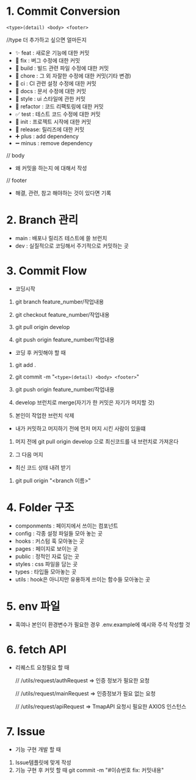 # 1. Commit Conversion

```
<type>(detail) <body> <footer>
```

//type 더 추가하고 싶으면 얼마든지

- ✨ feat : 새로운 기능에 대한 커밋
- 🐛 fix : 버그 수정에 대한 커밋
- 👷 build : 빌드 관련 파일 수정에 대한 커밋
- 🔨 chore : 그 외 자잘한 수정에 대한 커밋(기타 변경)
- 💚 ci : CI 관련 설정 수정에 대한 커밋
- 📝 docs : 문서 수정에 대한 커밋
- 💄 style : ui 스타일에 관한 커밋
- 🎨 refactor : 코드 리팩토링에 대한 커밋
- ✅ test : 테스트 코드 수정에 대한 커밋
- 🎉 init : 프로젝트 시작에 대한 커밋
- 🔖 release: 릴리즈에 대한 커밋
- ➕ plus : add dependency
- ➖ minus : remove dependency

// body

- 왜 커밋을 하는지 에 대해서 작성

// footer

- 해결, 관련, 참고 해야하는 것이 있다면 기록

# 2. Branch 관리

- main : 배포나 릴리즈 테스트에 쓸 브런치
- dev : 실질적으로 코딩해서 주기적으로 커밋하는 곳

# 3. Commit Flow

- 코딩시작

1. git branch feature_number/작업내용

2. git checkout feature_number/작업내용

3. git pull origin develop

4. git push origin feature_number/작업내용

- 코딩 후 커밋해야 할 때

1. git add .

2. git commit -m "`<type>(detail) <body> <footer>`"

3. git push origin feature_number/작업내용

4. develop 브런치로 merge(자기가 한 커밋은 자기가 머지할 것)

5. 본인이 작업한 브런치 삭제

- 내가 커밋하고 머지하기 전에 먼저 머지 시킨 사람이 있을떄

1. 머지 전에 git pull origin develop 으로 최신코드를 내 브런치로 가져온다

2. 그 다음 머지

- 최신 코드 상태 내려 받기

1. git pull origin "<branch 이름>"

# 4. Folder 구조

- componments : 페이지에서 쓰이는 컴포넌트
- config : 각종 설정 파일들 모아 놓는 곳
- hooks : 커스텀 훅 모아놓는 곳
- pages : 페이지로 보이는 곳
- public : 정적인 자료 담는 곳
- styles : css 파일을 담는 곳
- types : 타입들 모아놓는 곳
- utils : hook은 아니지만 유용하게 쓰이는 함수들 모아놓는 곳

# 5. env 파일

- 혹여나 본인이 환경변수가 필요한 경우 .env.example에 예시와 주석 작성할 것

# 6. fetch API

- 리퀘스트 요청필요 할 때

  // /utils/request/authRequest => 인증 정보가 필요한 요청

  // /utils/request/mainRequest => 인증정보가 필요 없는 요청

  // /utils/request/apiRequest => TmapAPI 요청시 필요한 AXIOS 인스턴스

# 7. Issue

- 기능 구현 개발 할 때

1. Issue템플릿에 맞게 작성
2. 기능 구현 후 커밋 할 때 git commit -m "#이슈번호 fix: 커밋내용"